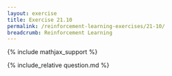 ```yaml
---
layout: exercise
title: Exercise 21.10
permalink: /reinforcement-learning-exercises/21-10/
breadcrumb: Reinforcement Learning
---
```


{% include mathjax_support %}

<div><i class="arrow-up loader" data-chapter="reinforcement-learning-exercises" data-exercise="ex_10" data-rating="0"></i></div>
{% include_relative question.md %}
